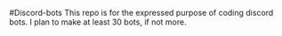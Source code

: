 #Discord-bots
This repo is for the expressed purpose of coding discord bots. I plan to make at least 30 bots, if not more.
